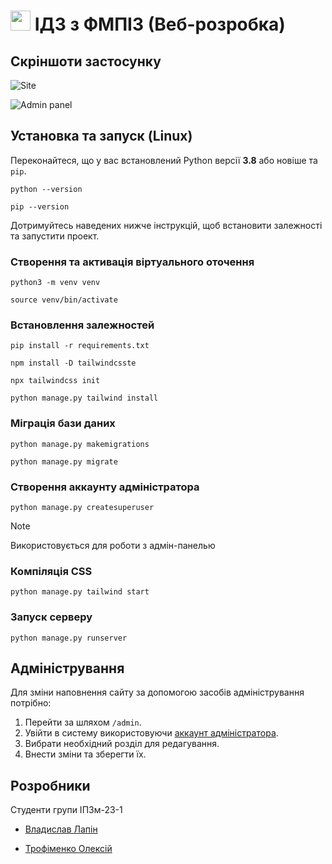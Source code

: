 # <img src="https://i.imgur.com/is6XZAN.png" width="32"> ІДЗ з ФМПІЗ (Веб-розробка)

## Скріншоти застосунку

![Site](https://i.imgur.com/LBmH63O.png)

![Admin panel](https://i.imgur.com/oZnlCub.png)

## Установка та запуск (Linux)

Переконайтеся, що у вас встановлений Python версії **3.8** або новіше та `pip`.

```
python --version
```

```
pip --version
```

Дотримуйтесь наведених нижче інструкцій, щоб встановити залежності та запустити проект.

### Створення та активація віртуального оточення

```
python3 -m venv venv
```

```
source venv/bin/activate
```

### Встановлення залежностей

```
pip install -r requirements.txt
```

```
npm install -D tailwindcsste
```

```
npx tailwindcss init
```

```
python manage.py tailwind install
```

### Міграція бази даних

```
python manage.py makemigrations
```

```
python manage.py migrate
```

### Створення аккаунту адміністратора

```
python manage.py createsuperuser
```

> [!NOTE]
> Використовується для роботи з адмін-панелью

### Компіляція CSS

```
python manage.py tailwind start
```

### Запуск серверу

```
python manage.py runserver
```

## Адміністрування

Для зміни наповнення сайту за допомогою засобів адміністрування потрібно:
1. Перейти за шляхом `/admin`.
2. Увійти в систему використовуючи [аккаунт адміністратора](#створення-аккаунту-адміністратора).
3. Вибрати необхідний розділ для редагування.
4. Внести зміни та зберегти їх.

## Розробники

Студенти групи ІПЗм-23-1

- [Владислав Лапін](https://github.com/MagisterFelix)

- [Трофіменко Олексій](https://github.com/AlexeyTrofimenko)
